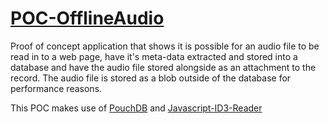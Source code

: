[POC-OfflineAudio](http://www.5minfork.com/JakeChampion/POC-OfflineAudio)
=======

Proof of concept application that shows it is possible for an audio file to be read in to a web page, have it's meta-data extracted and stored into a database and have the audio file stored alongside as an attachment to the record. The audio file is stored as a blob outside of the database for performance reasons.

This POC makes use of [PouchDB](https://github.com/pouchdb/pouchdb) and [Javascript-ID3-Reader](https://github.com/aadsm/JavaScript-ID3-Reader)
